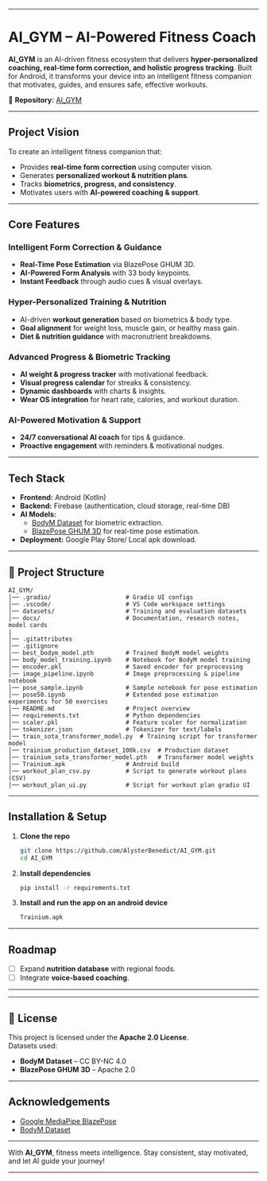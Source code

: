 
---

#  AI_GYM – AI-Powered Fitness Coach  

**AI_GYM** is an AI-driven fitness ecosystem that delivers **hyper-personalized coaching, real-time form correction, and holistic progress tracking**. Built for Android, it transforms your device into an intelligent fitness companion that motivates, guides, and ensures safe, effective workouts.  

🔗 **Repository:** [AI_GYM](https://github.com/AlysterBenedict/AI_GYM.git)  

---

## Project Vision  
To create an intelligent fitness companion that:  
- Provides **real-time form correction** using computer vision.  
- Generates **personalized workout & nutrition plans**.  
- Tracks **biometrics, progress, and consistency**.  
- Motivates users with **AI-powered coaching & support**.  

---

##  Core Features  

###  Intelligent Form Correction & Guidance  
- **Real-Time Pose Estimation** via BlazePose GHUM 3D.  
- **AI-Powered Form Analysis** with 33 body keypoints.  
- **Instant Feedback** through audio cues & visual overlays.  

###  Hyper-Personalized Training & Nutrition  
- AI-driven **workout generation** based on biometrics & body type.  
- **Goal alignment** for weight loss, muscle gain, or healthy mass gain.  
- **Diet & nutrition guidance** with macronutrient breakdowns.  

###  Advanced Progress & Biometric Tracking  
- **AI weight & progress tracker** with motivational feedback.  
- **Visual progress calendar** for streaks & consistency.    
- **Dynamic dashboards** with charts & insights.
- **Wear OS integration** for heart rate, calories, and workout duration.


###  AI-Powered Motivation & Support  
- **24/7 conversational AI coach** for tips & guidance.  
- **Proactive engagement** with reminders & motivational nudges.  

---

##  Tech Stack  

- **Frontend:** Android (Kotlin)  
- **Backend:** Firebase (authentication, cloud storage, real-time DB)  
- **AI Models:**  
  - [BodyM Dataset](https://registry.opendata.aws/bodym/) for biometric extraction.  
  - [BlazePose GHUM 3D](https://google.github.io/mediapipe/solutions/pose.html) for real-time pose estimation.  
- **Deployment:** Google Play Store/ Local apk download.

---

## 📂 Project Structure  
```
AI_GYM/
│── .gradio/                     # Gradio UI configs
│── .vscode/                     # VS Code workspace settings
│── datasets/                    # Training and evaluation datasets
│── docs/                        # Documentation, research notes, model cards
|
│── .gitattributes
│── .gitignore
│── best_bodym_model.pth         # Trained BodyM model weights
│── body_model_training.ipynb    # Notebook for BodyM model training
│── encoder.pkl                  # Saved encoder for preprocessing
│── image_pipeline.ipynb         # Image preprocessing & pipeline notebook
│── pose_sample.ipynb            # Sample notebook for pose estimation
│── pose50.ipynb                 # Extended pose estimation experiments for 50 exercises
│── README.md                    # Project overview
│── requirements.txt             # Python dependencies
│── scaler.pkl                   # Feature scaler for normalization
│── tokenizer.json               # Tokenizer for text/labels
│── train_sota_transformer_model.py  # Training script for transformer model
│── trainium_production_dataset_100k.csv  # Production dataset
│── trainium_sota_transformer_model.pth   # Transformer model weights
│── Trainium.apk                 # Android build 
│── workout_plan_csv.py          # Script to generate workout plans (CSV)
│── workout_plan_ui.py           # Script for workout plan gradio UI
```
---

##  Installation & Setup  

1. **Clone the repo**  
   ```bash
   git clone https://github.com/AlysterBenedict/AI_GYM.git
   cd AI_GYM
   ```

2. **Install dependencies**  
   ```bash
   pip install -r requirements.txt
   ```

3. **Install and run the app on an android device**  
   ```bash
   Trainium.apk
   ```


---

##  Roadmap  

- [ ] Expand **nutrition database** with regional foods.  
- [ ] Integrate **voice-based coaching**.  
 
---


---

## 📜 License  

This project is licensed under the **Apache 2.0 License**.  
Datasets used:  
- **BodyM Dataset** – CC BY-NC 4.0  
- **BlazePose GHUM 3D** – Apache 2.0  

---

##  Acknowledgements  

- [Google MediaPipe BlazePose](https://google.github.io/mediapipe/)  
- [BodyM Dataset](https://registry.opendata.aws/bodym/)  
 

---

With **AI_GYM**, fitness meets intelligence. Stay consistent, stay motivated, and let AI guide your journey!  

---


